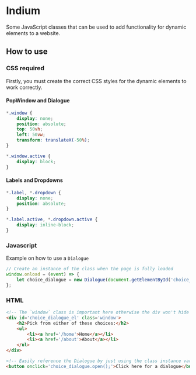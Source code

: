 # Indium

Some JavaScript classes that can be used to add functionality for dynamic elements to a website.

## How to use

### CSS required 

Firstly, you must create the correct CSS styles for the dynamic elements to work correctly.

#### PopWindow and Dialogue

```css
*.window {
    display: none;
    position: absolute;
    top: 50vh;
    left: 50vw;
    transform: translateX(-50%);
}

*.window.active {
    display: block;
}
```

#### Labels and Dropdowns

```css
*.label, *.dropdown {
    display: none;
    position: absolute;
}

*.label.active, *.dropdown.active {
    display: inline-block;
}
```

### Javascript

Example on how to use a `Dialogue`

```javascript
// Create an instance of the class when the page is fully loaded
window.onload = (event) => {
    let choice_dialogue = new Dialogue(document.getElementById('choice_dialogue_el'));
};
```

### HTML

```html
<!-- The `window` class is important here otherwise the div won't hide by default and won't toggle properly. -->
<div id='choice_dialogue_el' class='window'>
    <h2>Pick from either of these choices:</h2>
    <ul>
        <li><a href='/home'>Home</a></li>
        <li><a href='/about'>About</a></li>
    </ul>
</div>

<!-- Easily reference the Dialogue by just using the class instance variable. -->
<button onclick='choice_dialogue.open();'>Click here for a dialogue</button>
```